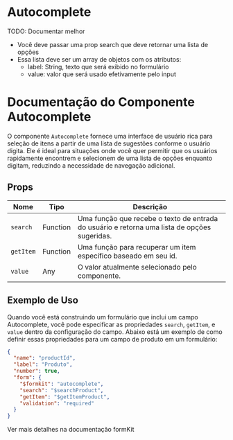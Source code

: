 # Autocomplete

TODO: Documentar melhor

* Você deve passar uma prop search que deve retornar uma lista de opções
* Essa lista deve ser um array de objetos com os atributos:
  * label: String, texto que será exibido no formulário
  * value: valor que será usado efetivamente pelo input

# Documentação do Componente Autocomplete

O componente `Autocomplete` fornece uma interface de usuário rica para seleção de itens a partir de uma lista de
sugestões conforme o usuário digita. Ele é ideal para situações onde você quer permitir que os usuários rapidamente
encontrem e selecionem de uma lista de opções enquanto digitam, reduzindo a necessidade de navegação adicional.

## Props

| Nome      | Tipo     | Descrição                                                                                    |
|-----------|----------|----------------------------------------------------------------------------------------------|
| `search`  | Function | Uma função que recebe o texto de entrada do usuário e retorna uma lista de opções sugeridas. |
| `getItem` | Function | Uma função para recuperar um item específico baseado em seu id.                              |
| `value`   | Any      | O valor atualmente selecionado pelo componente.                                              |

## Exemplo de Uso

Quando você está construindo um formulário que inclui um campo Autocomplete, você pode especificar as
propriedades `search`, `getItem`, e `value` dentro da configuração do campo. Abaixo está um exemplo de como definir
essas propriedades para um campo de produto em um formulário:

```json
{
  "name": "productId",
  "label": "Produto",
  "number": true,
  "form": {
    "$formkit": "autocomplete",
    "search": "$searchProduct",
    "getItem": "$getItemProduct",
    "validation": "required"
  }
}
```

Ver mais detalhes na documentação formKit
